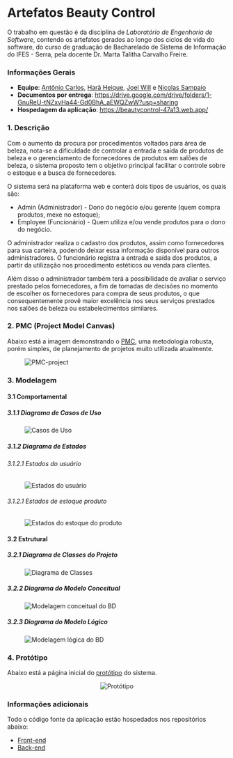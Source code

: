# Artefatos Beauty Control

O trabalho em questão é da disciplina de *Laboratório de Engenharia de Software*, contendo os artefatos gerados ao longo dos ciclos de vida do software, do curso de graduação de Bacharelado de Sistema de Informação do IFES - Serra, pela docente Dr. Marta Talitha Carvalho Freire.

### Informações Gerais
- **Equipe**: [Antônio Carlos](https://github.com/duraes-antonio), [Harã Heique](https://github.com/HaraHeique), [Joel Will](https://github.com/joelwb) e [Nicolas Sampaio](https://github.com/NicolasSampaio)
- **Documentos por entrega**: https://drive.google.com/drive/folders/1-GnuReU-tNZxvHa44-Gd0BhA_aEWQZwW?usp=sharing
- **Hospedagem da aplicação**: https://beautycontrol-47a13.web.app/

### 1. Descrição

Com o aumento da procura por procedimentos voltados para área de beleza, nota-se a dificuldade de controlar a entrada e saída de produtos de beleza e o gerenciamento de fornecedores de produtos em salões de beleza,  o sistema proposto tem o objetivo principal facilitar o controle sobre o estoque e a busca de fornecedores.

O sistema será na plataforma web e conterá dois tipos de usuários, os quais são:
* Admin (Administrador) - Dono do negócio e/ou gerente (quem compra produtos, mexe no estoque);
* Employee (Funcionário) - Quem utiliza e/ou vende produtos para o dono do negócio.

O administrador realiza o cadastro dos produtos, assim como fornecedores para sua carteira, podendo deixar essa informação disponível para outros administradores.
O funcionário registra a entrada e saída dos produtos, a partir da utilização nos procedimento estéticos ou venda para clientes.

Além disso o administrador também terá a possibilidade de avaliar o serviço prestado pelos fornecedores, a fim de tomadas de decisões no momento de escolher os fornecedores para compra de seus produtos, o que consequentemente provê maior excelência nos seus serviços prestados nos salões de beleza ou estabelecimentos similares.

### 2. PMC (Project Model Canvas)

Abaixo está a imagem demonstrando o [PMC](https://robsoncamargo.com.br/blog/projec-model-canvas-para-gerenciamento-de-projetos), uma metodologia robusta, porém simples, de planejamento de projetos muito utilizada atualmente.

<figure>
    <img src="./docs/images/Project-Model-Canvas-PMC.jpg" alt="PMC-project" title="Project Model Canvas do projeto Beauty Control" />
</figure>

### 3. Modelagem

#### 3.1 Comportamental

##### 3.1.1 Diagrama de Casos de Uso

<figure>
    <img src="https://github.com/HaraHeique/LES-artefatos-beauty-control/blob/main/artifacts/2%20-%20Sprint%201/Diagramas%20Comportamentais/Casos%20de%20Uso.png" alt="Casos de Uso" title="Beauty Control - Casos de Uso" />
</figure>

##### 3.1.2 Diagrama de Estados

###### 3.1.2.1 Estados do usuário

<figure>
    <img src="https://github.com/HaraHeique/LES-artefatos-beauty-control/blob/main/artifacts/2%20-%20Sprint%201/Diagramas%20Comportamentais/Diagrama%20de%20estados%20-%20status%20do%20usu%C3%A1rio.png" alt="Estados do usuário" title="Beauty Control - Estados do Usuário" />
</figure>

###### 3.1.2.1 Estados de estoque produto

<figure>
    <img src="https://github.com/HaraHeique/LES-artefatos-beauty-control/blob/main/artifacts/2%20-%20Sprint%201/Diagramas%20Comportamentais/Diagrama%20de%20estados%20-%20status%20estoque%20produto.png" alt="Estados do estoque do produto" title="Beauty Control - Estados do Estoque do Produto" />
</figure>

#### 3.2 Estrutural

##### 3.2.1 Diagrama de Classes do Projeto

<figure>
    <img src="https://github.com/HaraHeique/LES-artefatos-beauty-control/blob/main/artifacts/2%20-%20Sprint%201/Diagramas%20Estruturais/Diagrama%20de%20Classe.png?raw=true" alt="Diagrama de Classes" title="Beauty Control - Diagrama de Classes" />
</figure>

##### 3.2.2 Diagrama do Modelo Conceitual

<figure>
    <img src="https://github.com/HaraHeique/LES-artefatos-beauty-control/blob/main/artifacts/2%20-%20Sprint%201/Diagramas%20Estruturais/Diagrama%20Relacional%20-%20Conceitual.png" alt="Modelagem conceitual do BD" title="Beauty Control - Diagrama do Modelo Conceitual" />
</figure>

##### 3.2.3 Diagrama do Modelo Lógico

<figure>
    <img src="https://github.com/HaraHeique/LES-artefatos-beauty-control/blob/main/artifacts/2%20-%20Sprint%201/Diagramas%20Estruturais/Diagrama%20Relacional%20-%20L%C3%B3gico.png" alt="Modelagem lógica do BD" title="Beauty Control - Diagrama do Modelo Lógico" />
</figure>

### 4. Protótipo

Abaixo está a página inicial do [protótipo](./docs/prototype/prototipo-v1.pdf) do sistema.

<p align="center">
    <img src="./docs/images/Tela inicial.png" alt="Protótipo" title="Protótipo da página inicial da Beauty Control"/>
</p>

### Informações adicionais
Todo o código fonte da aplicação estão hospedados nos repositórios abaixo:
- [Front-end](https://github.com/LarissaMotta/devweb-front-end)
- [Back-end](https://github.com/LarissaMotta/devweb-back-end)
